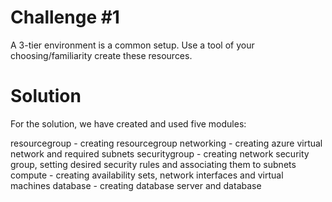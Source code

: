 # Challenge #1

A 3-tier environment is a common setup. Use a tool of your choosing/familiarity create these resources.

# Solution

For the solution, we have created and used five modules:

resourcegroup - creating resourcegroup
networking - creating azure virtual network and required subnets
securitygroup - creating network security group, setting desired security rules and associating them to subnets
compute - creating availability sets, network interfaces and virtual machines
database - creating database server and database

